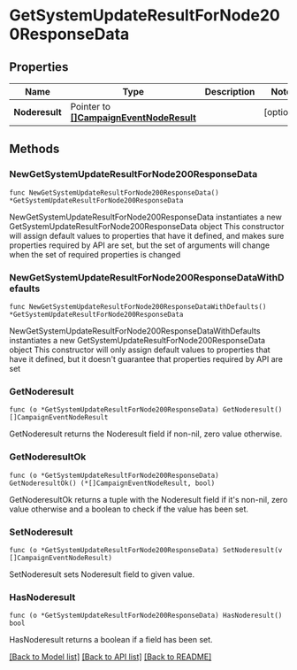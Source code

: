 # GetSystemUpdateResultForNode200ResponseData

## Properties

Name | Type | Description | Notes
------------ | ------------- | ------------- | -------------
**Noderesult** | Pointer to [**[]CampaignEventNodeResult**](CampaignEventNodeResult.md) |  | [optional] 

## Methods

### NewGetSystemUpdateResultForNode200ResponseData

`func NewGetSystemUpdateResultForNode200ResponseData() *GetSystemUpdateResultForNode200ResponseData`

NewGetSystemUpdateResultForNode200ResponseData instantiates a new GetSystemUpdateResultForNode200ResponseData object
This constructor will assign default values to properties that have it defined,
and makes sure properties required by API are set, but the set of arguments
will change when the set of required properties is changed

### NewGetSystemUpdateResultForNode200ResponseDataWithDefaults

`func NewGetSystemUpdateResultForNode200ResponseDataWithDefaults() *GetSystemUpdateResultForNode200ResponseData`

NewGetSystemUpdateResultForNode200ResponseDataWithDefaults instantiates a new GetSystemUpdateResultForNode200ResponseData object
This constructor will only assign default values to properties that have it defined,
but it doesn't guarantee that properties required by API are set

### GetNoderesult

`func (o *GetSystemUpdateResultForNode200ResponseData) GetNoderesult() []CampaignEventNodeResult`

GetNoderesult returns the Noderesult field if non-nil, zero value otherwise.

### GetNoderesultOk

`func (o *GetSystemUpdateResultForNode200ResponseData) GetNoderesultOk() (*[]CampaignEventNodeResult, bool)`

GetNoderesultOk returns a tuple with the Noderesult field if it's non-nil, zero value otherwise
and a boolean to check if the value has been set.

### SetNoderesult

`func (o *GetSystemUpdateResultForNode200ResponseData) SetNoderesult(v []CampaignEventNodeResult)`

SetNoderesult sets Noderesult field to given value.

### HasNoderesult

`func (o *GetSystemUpdateResultForNode200ResponseData) HasNoderesult() bool`

HasNoderesult returns a boolean if a field has been set.


[[Back to Model list]](../README.md#documentation-for-models) [[Back to API list]](../README.md#documentation-for-api-endpoints) [[Back to README]](../README.md)


